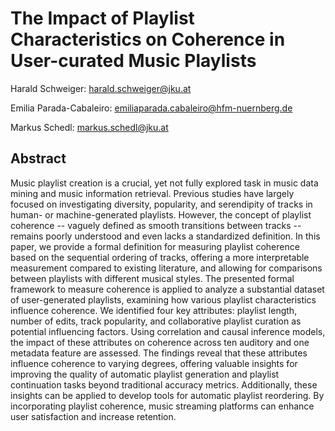 # The Impact of Playlist Characteristics on Coherence in User-curated Music Playlists

Harald Schweiger: [harald.schweiger@jku.at](mailto:harald.schweiger@jku.at)

Emilia Parada-Cabaleiro: [emiliaparada.cabaleiro@hfm-nuernberg.de](mailto:emiliaparada.cabaleiro@hfm-nuernberg.de)

Markus Schedl: [markus.schedl@jku.at](markus.schedl@jku.at)

## Abstract

Music playlist creation is a crucial, yet not fully explored task in music data mining and music information retrieval.
Previous studies have largely focused on investigating diversity, popularity, and serendipity of tracks in human- or
machine-generated playlists.
However, the concept of playlist coherence -- vaguely defined as smooth transitions between tracks -- remains poorly
understood and even lacks a standardized definition.
In this paper, we provide a formal definition for measuring playlist coherence based on the sequential ordering of
tracks,
offering a more interpretable measurement compared to existing literature, and allowing for comparisons between
playlists with different musical styles.
The presented formal framework to measure coherence is applied to analyze a substantial dataset of user-generated
playlists, examining how various playlist characteristics influence coherence. We identified four key attributes:
playlist length, number of edits, track popularity, and collaborative playlist curation as potential influencing
factors. Using correlation and causal inference models, the impact of these attributes on coherence across ten auditory
and one metadata feature are assessed.
The findings reveal that these attributes influence coherence to varying degrees, offering valuable insights for
improving the quality of automatic playlist generation and playlist continuation tasks beyond traditional accuracy
metrics. Additionally, these insights can be applied to develop tools for automatic playlist reordering. By
incorporating playlist coherence, music streaming platforms can enhance user satisfaction and increase retention.
